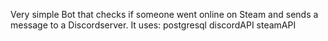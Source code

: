 Very simple Bot that checks if someone went online on Steam and sends a message to a Discordserver.
It uses: 
postgresql
discordAPI
steamAPI
